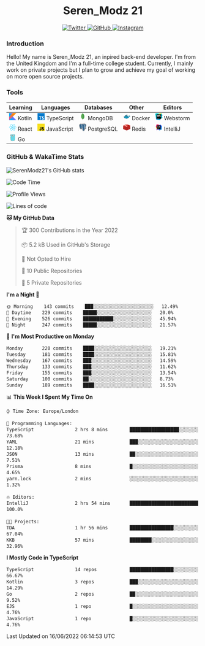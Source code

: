 <div align="center">
  <h1>Seren_Modz 21</h1>
  <a href="https://twitter.com/SerenModz21">
    <img alt="Twitter" src="https://img.shields.io/badge/twitter%20-%231DA1F2.svg?&style=for-the-badge&logo=Twitter&logoColor=white">
  </a>
  <a href="https://github.com/SerenModz21">
    <img alt="GitHub" src="https://img.shields.io/badge/github%20-%23121011.svg?&style=for-the-badge&logo=github&logoColor=white">
  </a>
  <a href="https://www.instagram.com/serenmodz21">
    <img alt="Instagram" src="https://img.shields.io/badge/instagram%20-%23E4405F.svg?&style=for-the-badge&logo=Instagram&logoColor=white">
  </a>
</div>

### Introduction

Hello! My name is Seren_Modz 21, an inpired back-end developer. I'm from the United Kingdom and I'm a full-time college student. Currently, I mainly work on private projects but I plan to grow and achieve my goal of working on more open source projects. 

### Tools

 **Learning**                                        | **Languages**                                               | **Databases**                                               | **Other**                                           | **Editors**                                                  
-----------------------------------------------------|-------------------------------------------------------------|-------------------------------------------------------------|-----------------------------------------------------|--------------------------------------------------------------
 <img width="19px" src="./assets/kotlin.svg"> Kotlin | <img width="19px" src="./assets/typescript.svg"> TypeScript | <img width="19px" src="./assets/mongodb.svg"> MongoDB       | <img width="19px" src="./assets/docker.svg"> Docker | <img width="19px" src="./assets/webstorm.svg"> Webstorm      
 <img width="19px" src="./assets/react.svg"> React   | <img width="19px" src="./assets/javascript.svg"> JavaScript | <img width="19px" src="./assets/postgresql.svg"> PostgreSQL | <img width="19px" src="./assets/redis.svg"> Redis   | <img width="19px" src="./assets/intellij-idea.svg"> IntelliJ
 <img width="19px" src="./assets/go.svg"> Go         |                                                             |                                                             |                                                     |                                                                                                               

### GitHub & WakaTime Stats

![SerenModz21's GitHub stats](https://github-readme-stats.vercel.app/api?username=SerenModz21&show_icons=true&theme=dark)

<!--START_SECTION:waka-->
![Code Time](http://img.shields.io/badge/Code%20Time-1%2C374%20hrs%2016%20mins-blue)

![Profile Views](http://img.shields.io/badge/Profile%20Views-5-blue)

![Lines of code](https://img.shields.io/badge/From%20Hello%20World%20I%27ve%20Written-13%20Thousand%20lines%20of%20code-blue)

**🐱 My GitHub Data** 

> 🏆 300 Contributions in the Year 2022
 > 
> 📦 5.2 kB Used in GitHub's Storage 
 > 
> 🚫 Not Opted to Hire
 > 
> 📜 10 Public Repositories 
 > 
> 🔑 5 Private Repositories  
 > 
**I'm a Night 🦉** 

```text
🌞 Morning    143 commits    ███░░░░░░░░░░░░░░░░░░░░░░   12.49% 
🌆 Daytime    229 commits    █████░░░░░░░░░░░░░░░░░░░░   20.0% 
🌃 Evening    526 commits    ███████████░░░░░░░░░░░░░░   45.94% 
🌙 Night      247 commits    █████░░░░░░░░░░░░░░░░░░░░   21.57%

```
📅 **I'm Most Productive on Monday** 

```text
Monday       220 commits    ████░░░░░░░░░░░░░░░░░░░░░   19.21% 
Tuesday      181 commits    ████░░░░░░░░░░░░░░░░░░░░░   15.81% 
Wednesday    167 commits    ███░░░░░░░░░░░░░░░░░░░░░░   14.59% 
Thursday     133 commits    ███░░░░░░░░░░░░░░░░░░░░░░   11.62% 
Friday       155 commits    ███░░░░░░░░░░░░░░░░░░░░░░   13.54% 
Saturday     100 commits    ██░░░░░░░░░░░░░░░░░░░░░░░   8.73% 
Sunday       189 commits    ████░░░░░░░░░░░░░░░░░░░░░   16.51%

```


📊 **This Week I Spent My Time On** 

```text
⌚︎ Time Zone: Europe/London

💬 Programming Languages: 
TypeScript               2 hrs 8 mins        ██████████████████░░░░░░░   73.68% 
YAML                     21 mins             ███░░░░░░░░░░░░░░░░░░░░░░   12.18% 
JSON                     13 mins             ██░░░░░░░░░░░░░░░░░░░░░░░   7.51% 
Prisma                   8 mins              █░░░░░░░░░░░░░░░░░░░░░░░░   4.65% 
yarn.lock                2 mins              ░░░░░░░░░░░░░░░░░░░░░░░░░   1.32%

🔥 Editors: 
IntelliJ                 2 hrs 54 mins       █████████████████████████   100.0%

🐱‍💻 Projects: 
TDA                      1 hr 56 mins        ████████████████░░░░░░░░░   67.04% 
KKB                      57 mins             ████████░░░░░░░░░░░░░░░░░   32.96%

```

**I Mostly Code in TypeScript** 

```text
TypeScript               14 repos            ████████████████░░░░░░░░░   66.67% 
Kotlin                   3 repos             ███░░░░░░░░░░░░░░░░░░░░░░   14.29% 
Go                       2 repos             ██░░░░░░░░░░░░░░░░░░░░░░░   9.52% 
EJS                      1 repo              █░░░░░░░░░░░░░░░░░░░░░░░░   4.76% 
JavaScript               1 repo              █░░░░░░░░░░░░░░░░░░░░░░░░   4.76%

```



 Last Updated on 16/06/2022 06:14:53 UTC
<!--END_SECTION:waka-->
